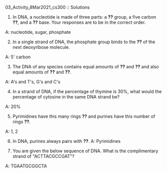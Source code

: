 03_Activity_8Mar2021_cs300 :: Solutions


1. In DNA, a nucleotide is made of three parts: a __??__ group, a five carbon __??__, and a __??__ base. Your responses are to be in the correct order.

A: nucleotide, sugar, phosphate


2. In a single strand of DNA, the phosphate group binds to the __??__ of the next deoxyribose molecule.

A: 5' carbon


3. The DNA of any species contains equal amounts of __??__ and __??__ and also equal amounts of __??__ and __??__.

A:
A's and T's, G's and C's

4. In a strand of DNA, if the percentage of thymine is 30%, what would the percentage of cytosine in the same DNA strand be?

A: 20%

5. Pyrimidines have this many rings __??__ and purines have this number of rings __??__.

A: 1, 2

6. In DNA, purines always pairs with __??__.
A: Pyrimidines

7. You are given the below sequence of DNA. What is the complimentary strand of "ACTTACGCCGAT"?

A: TGAATGCGGCTA
